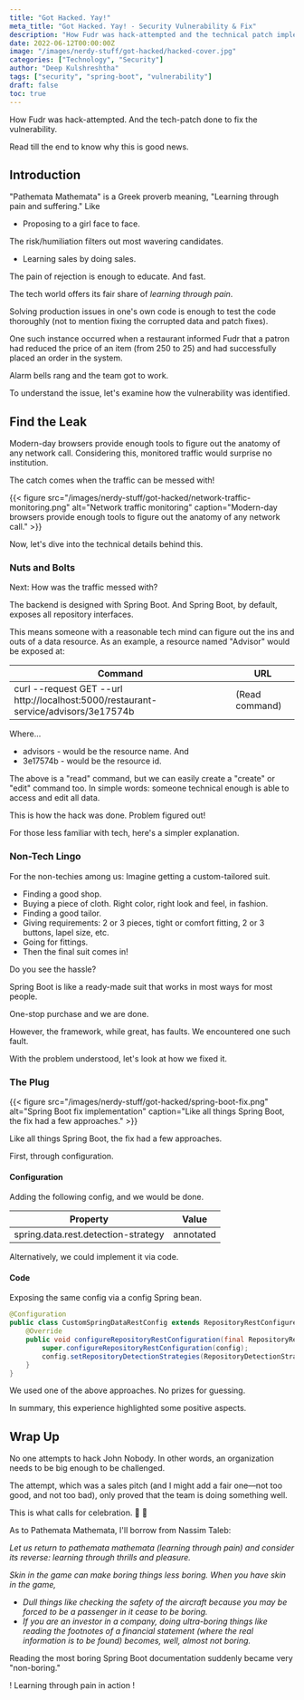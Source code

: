 ```yaml
---
title: "Got Hacked. Yay!"
meta_title: "Got Hacked. Yay! - Security Vulnerability & Fix"
description: "How Fudr was hack-attempted and the technical patch implemented to fix the Spring Boot vulnerability. A learning experience through pain."
date: 2022-06-12T00:00:00Z
image: "/images/nerdy-stuff/got-hacked/hacked-cover.jpg"
categories: ["Technology", "Security"]
author: "Deep Kulshreshtha"
tags: ["security", "spring-boot", "vulnerability"]
draft: false
toc: true
---
```


How Fudr was hack-attempted. And the tech-patch done to fix the vulnerability.

Read till the end to know why this is good news.

## Introduction

"Pathemata Mathemata" is a Greek proverb meaning, "Learning through pain and suffering." Like

- Proposing to a girl face to face.

The risk/humiliation filters out most wavering candidates.

- Learning sales by doing sales.

The pain of rejection is enough to educate. And fast.

The tech world offers its fair share of *learning through pain*.

Solving production issues in one's own code is enough to test the code thoroughly (not to mention fixing the corrupted data and patch fixes).

One such instance occurred when a restaurant informed Fudr that a patron had reduced the price of an item (from 250 to 25) and had successfully placed an order in the system.

Alarm bells rang and the team got to work.

To understand the issue, let's examine how the vulnerability was identified.

## Find the Leak

Modern-day browsers provide enough tools to figure out the anatomy of any network call. Considering this, monitored traffic would surprise no institution.

The catch comes when the traffic can be messed with!

{{< figure src="/images/nerdy-stuff/got-hacked/network-traffic-monitoring.png" alt="Network traffic monitoring" caption="Modern-day browsers provide enough tools to figure out the anatomy of any network call." >}}

Now, let's dive into the technical details behind this.

### Nuts and Bolts

Next: How was the traffic messed with?

The backend is designed with Spring Boot. And Spring Boot, by default, exposes all repository interfaces.

This means someone with a reasonable tech mind can figure out the ins and outs of a data resource. As an example, a resource named "Advisor" would be exposed at:

| Command | URL |
| --- | --- |
| curl --request GET --url http://localhost:5000/restaurant-service/advisors/3e17574b | (Read command) |

Where...

- advisors - would be the resource name. And
- 3e17574b - would be the resource id.

The above is a "read" command, but we can easily create a "create" or "edit" command too. In simple words: someone technical enough is able to access and edit all data.

This is how the hack was done. Problem figured out!

For those less familiar with tech, here's a simpler explanation.

### Non-Tech Lingo

For the non-techies among us: Imagine getting a custom-tailored suit.

- Finding a good shop.
- Buying a piece of cloth. Right color, right look and feel, in fashion.
- Finding a good tailor.
- Giving requirements: 2 or 3 pieces, tight or comfort fitting, 2 or 3 buttons, lapel size, etc.
- Going for fittings.
- Then the final suit comes in!

Do you see the hassle?

Spring Boot is like a ready-made suit that works in most ways for most people.

One-stop purchase and we are done.

However, the framework, while great, has faults. We encountered one such fault.

With the problem understood, let's look at how we fixed it.

### The Plug

{{< figure src="/images/nerdy-stuff/got-hacked/spring-boot-fix.png" alt="Spring Boot fix implementation" caption="Like all things Spring Boot, the fix had a few approaches." >}}

Like all things Spring Boot, the fix had a few approaches.

First, through configuration.

#### Configuration

Adding the following config, and we would be done.

| Property | Value |
| --- | --- |
| spring.data.rest.detection-strategy | annotated |

Alternatively, we could implement it via code.

#### Code

Exposing the same config via a config Spring bean.

```java
@Configuration
public class CustomSpringDataRestConfig extends RepositoryRestConfigurerAdapter {
    @Override
    public void configureRepositoryRestConfiguration(final RepositoryRestConfiguration config) {
        super.configureRepositoryRestConfiguration(config);
        config.setRepositoryDetectionStrategies(RepositoryDetectionStrategies.ANNOTATED);
    }
}
```

We used one of the above approaches. No prizes for guessing.

In summary, this experience highlighted some positive aspects.

## Wrap Up

No one attempts to hack John Nobody. In other words, an organization needs to be big enough to be challenged.

The attempt, which was a sales pitch (and I might add a fair one—not too good, and not too bad), only proved that the team is doing something well.

This is what calls for celebration. 🍻 🍻

As to Pathemata Mathemata, I'll borrow from Nassim Taleb:

*Let us return to pathemata mathemata (learning through pain) and consider its reverse: learning through thrills and pleasure.*

*Skin in the game can make boring things less boring. When you have skin in the game,*

- *Dull things like checking the safety of the aircraft because you may be forced to be a passenger in it cease to be boring.*
- *If you are an investor in a company, doing ultra-boring things like reading the footnotes of a financial statement (where the real information is to be found) becomes, well, almost not boring.*

Reading the most boring Spring Boot documentation suddenly became very "non-boring."

! Learning through pain in action !

